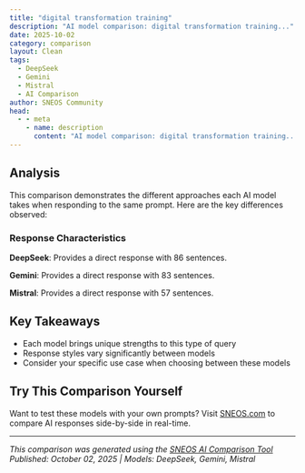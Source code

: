 ```yaml
---
title: "digital transformation training"
description: "AI model comparison: digital transformation training..."
date: 2025-10-02
category: comparison
layout: Clean
tags:
  - DeepSeek
  - Gemini
  - Mistral
  - AI Comparison
author: SNEOS Community
head:
  - - meta
    - name: description
      content: "AI model comparison: digital transformation training..."
---
```


<ChatComparison
  title="digital transformation training"
  prompt="digital transformation training"
  :responses='{"DeepSeek": "Of course. \u0022Digital transformation training\u0022 is a broad but critical area. It\u0027s not just about learning new software; it\u0027s about developing the mindset, skills, and strategies to thrive in a digitally-driven world.\n\nHere is a comprehensive guide to digital transformation training, covering what it is, who it\u0027s for, key topics, and how to get started.\n\n---\n\n### 1. What is Digital Transformation Training?\n\nDigital transformation training is the process of equipping individuals and organizations with the knowledge, skills, and cultural mindset to leverage technology for fundamentally improving business processes, customer experiences, and value creation.\n\nIt moves beyond simple technical upskilling to include:\n* **Strategy:** Aligning technology with business goals.\n* **Culture:** Fostering agility, innovation, and data-driven decision-making.\n* **Process:** Redesigning workflows for efficiency and effectiveness.\n* **Technology:** Understanding and applying key digital tools (AI, Cloud, Data Analytics, etc.).\n\n---\n\n### 2. Who Needs This Training? (The Audience)\n\nVirtually everyone in an organization can benefit, but the focus changes by role:\n\n| Role | Training Focus \u0026 Goals |\n| :--- | :--- |\n| **C-Suite \u0026 Leaders** | **Strategic Vision:** Understanding the \u0022why.\u0022 How to create a digital strategy, lead change, manage risk, measure ROI, and foster a digital-first culture. |\n| **Middle Managers \u0026 Project Leads** | **Execution \u0026 Orchestration:** How to implement digital projects, manage agile teams, use data for decision-making, and bridge the gap between strategy and execution. |\n| **IT Professionals** | **Technical Depth \u0026 Architecture:** Deep dives into cloud platforms (AWS, Azure, GCP), cybersecurity, data engineering, API management, and DevOps practices. |\n| **Marketing, Sales, \u0026 Customer Service** | **Customer-Centric Tools:** Using CRM (Salesforce, HubSpot), marketing automation, data analytics for customer insights, and social media tools to enhance the customer journey. |\n| **Operations \u0026 HR** | **Process Efficiency:** Leveraging RPA (Robotic Process Automation), HR tech platforms, collaboration tools (Slack, Teams), and data analytics to streamline internal processes. |\n| **All Employees** | **Digital Literacy \u0026 Mindset:** Foundational skills in data literacy, cybersecurity awareness, collaboration tools, and an understanding of the company\u0027s digital goals. |\n\n---\n\n### 3. Core Topics \u0026 Curriculum Areas\n\nA robust digital transformation training program typically covers these interconnected domains:\n\n#### **A. Foundational Mindset \u0026 Strategy**\n* **What is Digital Transformation?** (Beyond the buzzword)\n* **Developing a Digital Strategy:** Aligning tech with business objectives.\n* **Change Management \u0026 Leadership:** The human side of transformation (e.g., ADKAR model).\n* **Innovation Frameworks:** Design Thinking, Lean Startup, Agile.\n* **Data-Driven Decision Making:** Cultivating a culture of evidence over opinion.\n\n#### **B. Key Enabling Technologies**\n* **Cloud Computing:** Understanding IaaS, PaaS, SaaS (e.g., AWS, Azure, Google Cloud).\n* **Data \u0026 Analytics:** Big Data, Data Visualization (Tableau, Power BI), Predictive Analytics, AI/ML fundamentals.\n* **Artificial Intelligence \u0026 Machine Learning:** Practical applications, ethics, and how to manage AI projects.\n* **Internet of Things (IoT):** Connecting physical devices to digital systems.\n* **Cybersecurity:** Fundamentals of protecting data and systems in a digital world.\n* **Robotic Process Automation (RPA):** Automating repetitive, rule-based tasks.\n\n#### **C. New Ways of Working**\n* **Agile \u0026 Scrum:** Iterative project management for faster delivery.\n* **DevOps:** Bridging development and operations for continuous integration/delivery.\n* **Digital Product Management:** Managing products as ongoing services rather than one-off projects.\n\n---\n\n### 4. How to Get Trained: Formats \u0026 Providers\n\n#### **For Individuals:**\n* **Online Courses \u0026 Certificates:**\n * **Coursera:** Offers specializations from top universities (e.g., [Digital Transformation from the University of Virginia](https://www.coursera.org/specializations/digital-transformation), [Google\u0027s IT Support Certificate](https://grow.google/certificates/it-support/)).\n * **edX:** MicroMasters and Professional Certificates (e.g., [Digital Transformation Strategy from Boston University](https://www.edx.org/professional-certificate/bux-digital-leadership-and-digital-transformation-strategy)).\n * **LinkedIn Learning:** Numerous courses on specific tools and concepts.\n* **Vendor-Specific Certifications:**\n * **Cloud:** AWS Certified Cloud Practitioner, Microsoft Azure Fundamentals.\n * **Data:** Tableau Desktop Specialist, Google Data Analytics Certificate.\n * **Agile:** Certified ScrumMaster (CSM), PMI Agile Certified Practitioner (PMI-ACP).\n* **Industry Associations \u0026 Conferences:** (e.g., Gartner, Forrester) offer webinars and events.\n\n#### **For Organizations (Corporate Training):**\n* **Customized Corporate Programs:** Many providers (like the ones above) create tailored programs for a company\u0027s specific needs and challenges.\n* **Consulting Firms:** Major firms (Accenture, Deloitte, PwC, BCG) have extensive digital transformation training arms.\n* **Internal \u0022Academies\u0022 or \u0022Universities\u0022:** Large companies build their own curated learning paths using a mix of internal experts and external content.\n* **Workshops \u0026 Bootcamps:** Intensive, short-term training on specific topics like Agile or Design Thinking.\n\n---\n\n### 5. Building a Successful Training Program (For Organizations)\n\n1. **Start with Strategy, Not Tools:** Align training to clear business outcomes (e.g., \u0022improve customer retention by 15%\u0022 not just \u0022train everyone on AI\u0022).\n2. **Assess Skills Gaps:** Identify the current vs. desired skill levels across different departments.\n3. **Create Role-Based Learning Paths:** Don\u0027t use a one-size-fits-all approach. A marketer needs different training than a software engineer.\n4. **Blend Learning Formats:** Combine online courses, in-person workshops, mentoring, and hands-on projects.\n5. **Foster a Learning Culture:** Encourage knowledge sharing, make time for learning, and celebrate skill development. Leadership must actively participate.\n6. **Measure Impact:** Track metrics like course completion, skill application on the job, project success rates, and ultimately, business KPIs.\n\n### Key Takeaway\n\nDigital transformation training is a continuous journey, not a one-time event. The goal is to build an organization that is **adaptable, tech-savvy, and customer-obsessed**, capable of evolving as technology and market demands change.", "Gemini": "Okay, let\u0027s talk about digital transformation training. To give you the best information, I need a little more context. Are you looking for:\n\n* **A general overview of digital transformation training options?**\n* **Training for yourself (and what is your current role/skillset)?**\n* **Training for your team or organization?**\n* **Training in a specific area of digital transformation (e.g., cloud computing, data analytics, cybersecurity)?**\n* **Information on how to choose the right training program?**\n\nIn the meantime, here\u0027s a breakdown of key areas to consider:\n\n**What is Digital Transformation Training?**\n\nDigital transformation training aims to equip individuals and organizations with the knowledge, skills, and tools needed to effectively leverage digital technologies to improve processes, enhance customer experiences, and create new business models. It\u0027s about more than just implementing new software; it\u0027s about changing mindsets, workflows, and organizational culture.\n\n**Key Areas Covered in Digital Transformation Training:**\n\nThe specific topics covered will vary depending on the target audience and the objectives of the training, but common themes include:\n\n* **Core Concepts of Digital Transformation:**\n * Understanding what digital transformation *is* and *isn\u0027t*.\n * The key drivers and benefits of digital transformation.\n * The different phases of a digital transformation journey.\n * Identifying and overcoming common challenges.\n* **Emerging Technologies:**\n * **Cloud Computing:** Infrastructure as a Service (IaaS), Platform as a Service (PaaS), Software as a Service (SaaS).\n * **Big Data and Analytics:** Data mining, data visualization, predictive analytics, machine learning, artificial intelligence (AI).\n * **Internet of Things (IoT):** Connecting devices and collecting data for insights and automation.\n * **Artificial Intelligence (AI) and Machine Learning (ML):** Automation, chatbots, personalized experiences.\n * **Blockchain:** Secure and transparent data management.\n * **Cybersecurity:** Protecting digital assets and data.\n * **Robotic Process Automation (RPA):** Automating repetitive tasks.\n * **Edge Computing:** Processing data closer to the source.\n * **Augmented Reality (AR) and Virtual Reality (VR):** Immersive experiences for training, marketing, and customer engagement.\n* **Digital Strategy and Planning:**\n * Developing a digital transformation roadmap.\n * Aligning digital initiatives with business goals.\n * Assessing organizational readiness for digital transformation.\n * Identifying key performance indicators (KPIs) for measuring success.\n* **Digital Leadership and Change Management:**\n * Leading digital transformation initiatives effectively.\n * Communicating the vision and benefits of digital transformation.\n * Managing resistance to change.\n * Building a culture of innovation and continuous learning.\n* **Customer Experience (CX):**\n * Understanding customer needs and expectations in the digital age.\n * Designing personalized and seamless customer experiences.\n * Using data to improve customer satisfaction and loyalty.\n * Implementing customer relationship management (CRM) systems.\n* **Agile and DevOps:**\n * Adopting agile methodologies for faster development cycles.\n * Implementing DevOps practices for continuous integration and continuous delivery (CI/CD).\n* **Data Governance and Privacy:**\n * Ensuring data quality and compliance with regulations (e.g., GDPR, CCPA).\n * Implementing data security measures to protect sensitive information.\n* **Digital Marketing and Sales:**\n * Leveraging digital channels to reach and engage customers.\n * Using data-driven marketing techniques to improve ROI.\n * Implementing e-commerce platforms and online sales strategies.\n* **Digital Project Management:**\n * Managing digital transformation projects effectively.\n * Using project management tools and techniques.\n\n**Types of Training Programs:**\n\n* **Online Courses:** Self-paced learning through platforms like Coursera, Udemy, edX, LinkedIn Learning, and more. These are often more affordable and flexible.\n* **Bootcamps:** Intensive, short-term programs focused on specific skills (e.g., data science, cybersecurity).\n* **Certifications:** Industry-recognized credentials that validate your knowledge and skills. Examples include certifications from AWS, Microsoft, Google Cloud, and specific technology vendors.\n* **Workshops:** Hands-on training sessions led by experts.\n* **Executive Education Programs:** Programs designed for senior leaders to develop their digital transformation strategies. Often offered by business schools.\n* **In-House Training:** Customized training programs delivered by internal trainers or external consultants. This is often the best option for large organizations.\n* **Conferences and Events:** Opportunities to learn from industry experts, network with peers, and stay up-to-date on the latest trends.\n\n**Factors to Consider When Choosing a Training Program:**\n\n* **Your Goals:** What do you want to achieve with the training? What specific skills do you want to develop?\n* **Your Current Skill Level:** Choose a program that is appropriate for your current knowledge and experience.\n* **Your Budget:** Training programs can range in price from free to thousands of dollars.\n* **Your Time Commitment:** How much time are you willing to dedicate to training?\n* **The Reputation of the Training Provider:** Research the training provider and read reviews from other students.\n* **The Curriculum:** Make sure the curriculum covers the topics that are relevant to your needs.\n* **The Instructors:** Check the instructors\u0027 credentials and experience.\n* **The Learning Format:** Do you prefer online learning, in-person training, or a blended approach?\n* **Certification:** Is the program associated with a recognized certification?\n* **Career Goals:** Does the training help you meet your career goals?\n\n**Example Training Programs/Providers:**\n\n* **General Digital Transformation:**\n * MIT Sloan Executive Education: Offerings on digital transformation strategy.\n * Harvard Business School Online: Various courses related to digital transformation.\n * Coursera: Many courses on digital transformation, often from universities.\n * Udemy: Wide variety of courses, from introductory to advanced.\n * LinkedIn Learning: Another good source for online courses.\n* **Cloud Computing:**\n * AWS Training and Certification\n * Microsoft Azure Training\n * Google Cloud Training\n* **Data Analytics:**\n * DataCamp\n * Udacity Data Science Nanodegree\n * Coursera Data Science Specialization\n* **Cybersecurity:**\n * SANS Institute\n * (ISC)\u00B2\n * CompTIA\n\n**To give you more tailored advice, please tell me:**\n\n* **Who is the training for (you, your team, your organization)?**\n* **What are the specific goals of the training?**\n* **What is your (or your team\u0027s) current level of knowledge in digital transformation?**\n* **What is your budget for training?**\n* **Are you looking for online, in-person, or blended learning options?**\n\nOnce I have this information, I can provide more specific recommendations for training programs and resources.\n", "Mistral": "Digital transformation training is essential for organizations looking to adapt to the rapidly evolving digital landscape. This type of training helps employees understand and implement digital technologies, processes, and strategies to improve business operations, customer experiences, and overall competitiveness. Here are some key components and considerations for effective digital transformation training:\n\n### Key Components of Digital Transformation Training\n\n1. **Understanding Digital Transformation**:\n - **Definition and Importance**: Explain what digital transformation is and why it is crucial for the organization.\n - **Case Studies**: Provide real-world examples of successful digital transformations.\n\n2. **Technology and Tools**:\n - **Emerging Technologies**: Introduce technologies such as AI, machine learning, IoT, blockchain, and cloud computing.\n - **Software and Platforms**: Training on specific software and platforms that the organization uses or plans to use.\n\n3. **Data Analytics**:\n - **Data Management**: Techniques for collecting, storing, and managing data.\n - **Data Analysis**: Tools and methods for analyzing data to gain insights.\n\n4. **Cybersecurity**:\n - **Best Practices**: Training on best practices for securing digital assets.\n - **Compliance**: Understanding regulatory requirements and compliance standards.\n\n5. **Customer Experience**:\n - **Digital Marketing**: Strategies for engaging customers through digital channels.\n - **User Experience (UX)**: Designing user-friendly digital interfaces and experiences.\n\n6. **Process Automation**:\n - **Robotic Process Automation (RPA)**: Automating repetitive tasks to increase efficiency.\n - **Workflow Management**: Streamlining business processes using digital tools.\n\n7. **Change Management**:\n - **Leadership and Communication**: Techniques for leading and communicating change effectively.\n - **Employee Engagement**: Strategies for engaging employees in the transformation process.\n\n8. **Innovation and Creativity**:\n - **Design Thinking**: Methods for fostering innovation and problem-solving.\n - **Agile Methodologies**: Implementing agile practices for faster and more flexible project management.\n\n### Considerations for Effective Training\n\n1. **Customization**:\n - **Tailored Programs**: Customize training programs to meet the specific needs and goals of the organization.\n - **Role-Based Training**: Provide training that is relevant to the roles and responsibilities of different employees.\n\n2. **Interactive Learning**:\n - **Hands-On Workshops**: Include practical exercises and workshops to apply learned concepts.\n - **Simulations**: Use simulations to practice real-world scenarios.\n\n3. **Continuous Learning**:\n - **Ongoing Training**: Offer continuous learning opportunities to keep up with the latest trends and technologies.\n - **Microlearning**: Provide bite-sized learning modules that can be accessed on-demand.\n\n4. **Measurement and Feedback**:\n - **Assessment**: Use assessments to measure the effectiveness of the training.\n - **Feedback Loops**: Collect feedback from participants to improve future training programs.\n\n5. **Leadership Buy-In**:\n - **Executive Support**: Ensure that senior leadership is fully supportive of the training initiatives.\n - **Alignment with Strategy**: Align training programs with the organization\u0027s strategic goals.\n\n6. **Cultural Integration**:\n - **Cultural Change**: Foster a culture that embraces digital transformation.\n - **Collaboration**: Encourage collaboration and knowledge sharing among employees.\n\n### Implementation Steps\n\n1. **Assessment**:\n - Conduct a needs assessment to identify the skills and knowledge gaps within the organization.\n\n2. **Planning**:\n - Develop a comprehensive training plan that outlines objectives, timelines, and resources.\n\n3. **Delivery**:\n - Choose the appropriate delivery methods (e.g., online courses, in-person workshops, webinars).\n\n4. **Evaluation**:\n - Evaluate the effectiveness of the training through surveys, assessments, and performance metrics.\n\n5. **Iteration**:\n - Continuously improve the training programs based on feedback and evaluation results.\n\nBy focusing on these components and considerations, organizations can effectively prepare their workforce for digital transformation, ensuring they are equipped with the necessary skills and knowledge to thrive in a digital-first world."}' 
  published-date="14:08"
/>

## Analysis

This comparison demonstrates the different approaches each AI model takes when responding to the same prompt. Here are the key differences observed:

### Response Characteristics

**DeepSeek**: Provides a direct response with 86 sentences. 

**Gemini**: Provides a direct response with 83 sentences. 

**Mistral**: Provides a direct response with 57 sentences. 

## Key Takeaways

- Each model brings unique strengths to this type of query
- Response styles vary significantly between models
- Consider your specific use case when choosing between these models

## Try This Comparison Yourself

Want to test these models with your own prompts? Visit [SNEOS.com](https://sneos.com) to compare AI responses side-by-side in real-time.

---

*This comparison was generated using the [SNEOS AI Comparison Tool](https://sneos.com)*
*Published: October 02, 2025 | Models: DeepSeek, Gemini, Mistral*
